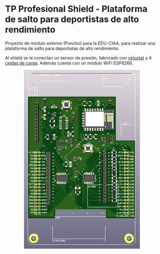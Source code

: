 # TP Profesional Shield - Plataforma de salto para deportistas de alto rendimiento

Proyecto de módulo externo (Poncho) para la EDU-CIAA, para realizar una plataforma de salto para deportistas de alto rendimiento.

Al shield se le conectan un sensor de presión, fabricado con [velostat](https://multimedia.3m.com/mws/media/305240O/stock-de-hojas-velostat-termoconformables.PDF) y 4 [celdas de carga](https://articulo.mercadolibre.com.ar/MLA-663821121-sensor-peso-celda-de-carga-50kg-strain-gauge-itytarg-_JM?matt_tool=88481412&matt_word=&matt_source=google&matt_campaign_id=11618987428&matt_ad_group_id=113657532672&matt_match_type=&matt_network=g&matt_device=c&matt_creative=479785004862&matt_keyword=&matt_ad_position=&matt_ad_type=pla&matt_merchant_id=114357573&matt_product_id=MLA663821121&matt_product_partition_id=353037831509&matt_target_id=pla-353037831509&gclid=CjwKCAjwvMqDBhB8EiwA2iSmPG8QP4wqGcePy5q8MkOb08h_7rUS4AC1D4PRTktfBgIJxREkHsAo8xoCAmIQAvD_BwE). Además cuenta con un módulo WiFi ESP8266.

<!--- ![](https://github.com/elmatus/TP_Prof_PCB/blob/acbc4da2ac62bc1c1a39bb9089810b2e2910a562/pcb_3d.PNG) --->

<p align="center">
  <img src="https://github.com/elmatus/TP_Prof_PCB/blob/acbc4da2ac62bc1c1a39bb9089810b2e2910a562/pcb_3d.PNG">
</p>
